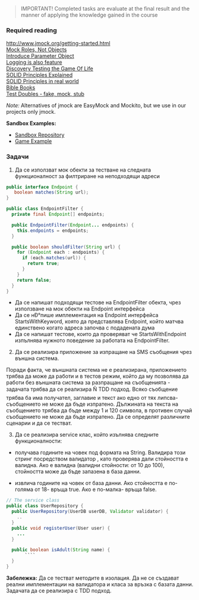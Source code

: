 > IMPORTANT! Completed tasks are evaluate at the final result and the manner of applying the knowledge gained in the  course 

### Required reading

http://www.jmock.org/getting-started.html  
[Mock Roles, Not Objects](https://drive.google.com/file/d/0B9XARH7wTEN4eXpWRHl3emVJeDQ/view?usp=sharing)  
[Introduce Parameter Object](http://refactoring.com/catalog/introduceParameterObject.html)  
[Logging is also feature](http://www.mockobjects.com/2007/04/test-smell-logging-is-also-feature.html)  
[Discovery Testing the Game Of Life](https://www.youtube.com/watch?v=aeX5OXO-w30&list=PLIuJbrOVyGjl0keQ-QyiMEOCvmabJEf0t&index=1)  
[SOLID Principles Explained](https://android.jlelse.eu/solid-principles-the-definitive-guide-75e30a284dea#.33zl10fvp)  
[SOLID Principles in real world](https://dzone.com/articles/the-solid-principles-in-real-life)  
[Bible Books](https://drive.google.com/folderview?id=0B9XARH7wTEN4RndBYi1iTkNFbWs&usp=sharing)  
[Test Doubles - fake, mock, stub](https://blog.pragmatists.com/test-doubles-fakes-mocks-and-stubs-1a7491dfa3da)

*Note:* Alternatives of jmock are EasyMock and Mockito, but we use in our projects only jmock.  

**Sandbox Examples:** 
  * [Sandbox Repository](https://github.com/mgenov/sandbox)  
  * [Game Example](https://github.com/mgenov/sandbox/tree/master/src/com/clouway/sandbox/game)  

### Задачи
1) Да се използват мок обекти за тестване на следната функционалност за филтриране на неподходящи адреси
```java
public interface Endpoint {
   boolean matches(String url);
}

public class EndpointFilter {
  private final Endpoint[] endpoints;

  public EndpointFilter(Endpoint... endpoints) {
    this.endpoints = endpoints;
  }

  public boolean shouldFilter(String url) {
    for (Endpoint each : endpoints) {
      if (each.matches(url)) {
        return true;
      }
    }
    return false;
  }
}
```  
   * Да се напишат подходящи тестове на EndpointFilter обекта, чрез използване на мок обекти на Endpoint интерфейса
   * Да се нÐ°пише имплементация на Endpoint интерфейса StartsWithKeyword, която да представлява Endpoint, който матчва единствено когато адреса започва с подадената дума
   * Да се напишат тестове, които да проверяват че StartsWithEndpoint изпълнява нужното поведение за работата на EndpointFilter.  

2) Да се реализира приложение за изпращане на SMS съобщения чрез външна система.  

 Поради факта, че външната система не е реализирана, приложението трябва да може да работи и в тестов режим, който да му позволява да работи без външната система за разпращане на съобщенията - задачата трябва да се реализира Ñ TDD подход. Всяко съобщение трябва ба има получател, заглавие и текст ако едно от тях липсва- съобщението не може да бъде изпратено. Дължината на текста на съобщението трябва да бъде между 1 и 120 символа, в противен случай съобщението не може да бъде изпратено. Да се определят различните сценарии и да се тестват.

3) Да се реализира service клас, който изълнява следните функционалности:  

  * получава годините на човек под формата на String. Валидира този стринг посредством валидатор , като проверява дали стойността е валидна. Ако е валидна (валидни стойности: от 10 до 100), стойността може да бъде запазена в база данни.

  * извлича годините на човек от база данни. Ако стойността е по-голяма от 18- връща true. Ако е по-малка- връща false.

```java
// The service class
public class UserRepository {
  public UserRepository(UserDB userDB, Validator validator) {
    ..
  }
  public void registerUser(User user) {
    ...
  }

  public boolean isAdult(String name) {
       ````
  }
}
```

  **Забележка:** Да се тестват методите в изолация. Да не се създават реални имплементации на валидатора и класа за връзка с базата данни. Задачата да се реализира с TDD подход.
